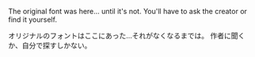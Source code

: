 The original font was here... until it's not.
You'll have to ask the creator or find it yourself.

オリジナルのフォントはここにあった...それがなくなるまでは。
作者に聞くか、自分で探すしかない。